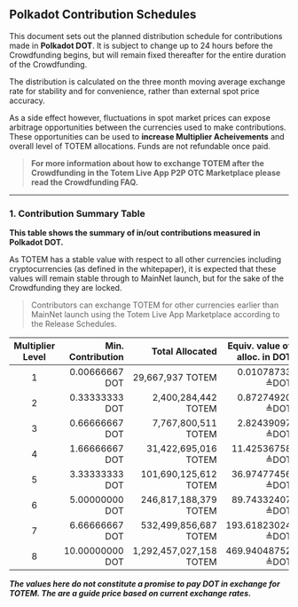 ## Polkadot Contribution Schedules

This document sets out the planned distribution schedule for contributions made in **Polkadot DOT**. It is subject to change up to 24 hours before the Crowdfunding begins, but will remain fixed thereafter for the entire duration of the Crowdfunding.

The distribution is calculated on the three month moving average exchange rate for stability and for convenience, rather than external spot price accuracy.

As a side effect however, fluctuations in spot market prices can expose arbitrage opportunities between the  currencies used to make contributions. These opportunities can be used to **increase Multiplier Acheivements** and overall level of TOTEM allocations. Funds are not refundable once paid.

> **For more information about how to exchange TOTEM after the Crowdfunding in the Totem Live App P2P OTC Marketplace please read the Crowdfunding FAQ.**

---

### 1. Contribution Summary Table

**This table shows the summary of in/out contributions measured in Polkadot DOT.**

As TOTEM has a stable value with respect to all other currencies including cryptocurrencies (as defined in the whitepaper), it is expected that these values will remain stable through to MainNet launch, but for the sake of the Crowdfunding they are locked. 

> Contributors can exchange TOTEM for other currencies earlier than MainNet launch using the Totem Live App Marketplace according to the Release Schedules.


| Multiplier Level | Min. Contribution | Total Allocated        | Equiv. value of alloc. in DOT |
|:----------------:|------------------:|-----------------------:|------------------------------:|
| 1                | 0\.00666667 DOT   |  29,667,937 TOTEM        |  0\.01078733 ≜DOT             |
| 2                | 0\.33333333 DOT   |  2,400,284,442 TOTEM     |  0\.87274920 ≜DOT             |
| 3                | 0\.66666667 DOT   |  7,767,800,511 TOTEM     |  2\.82439097 ≜DOT             |
| 4                | 1\.66666667 DOT   |  31,422,695,016 TOTEM    |  11\.42536758 ≜DOT            |
| 5                | 3\.33333333 DOT   |  101,690,125,612 TOTEM   |  36\.97477456 ≜DOT            |
| 6                | 5\.00000000 DOT   |  246,817,188,379 TOTEM   |  89\.74332407 ≜DOT            |
| 7                | 6\.66666667 DOT   |  532,499,856,687 TOTEM   |  193\.61823024 ≜DOT           |
| 8                | 10\.00000000 DOT  |  1,292,457,027,158 TOTEM |  469\.94048752 ≜DOT           |

**_The values here do not constitute a promise to pay DOT in exchange for TOTEM. The are a guide price based on current exchange rates._**